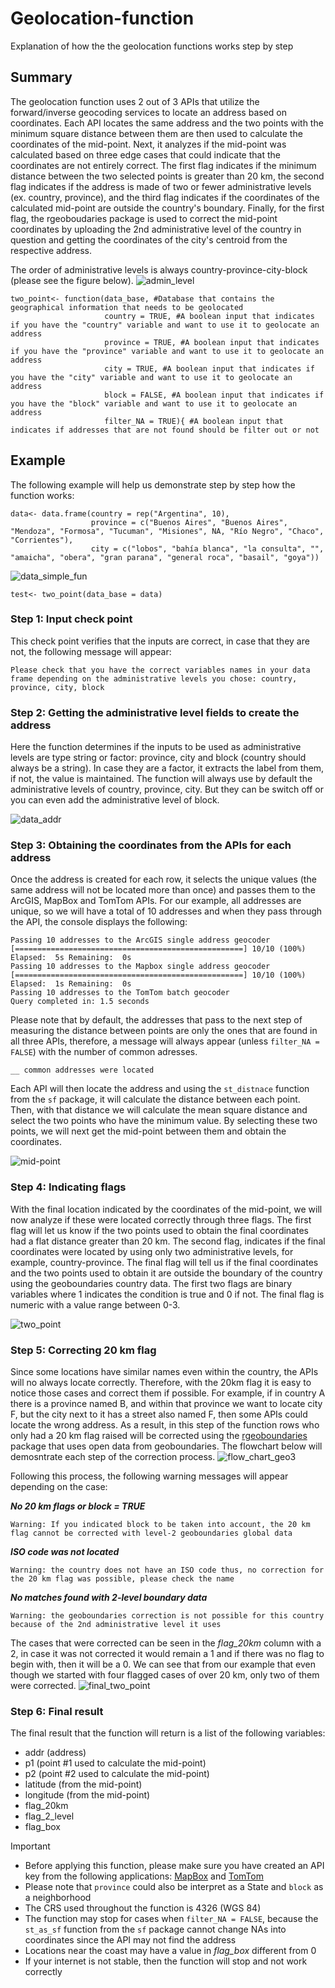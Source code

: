 # Geolocation-function
Explanation of how the the geolocation functions works step by step

## Summary
The geolocation function uses 2 out of 3 APIs that utilize the forward/inverse geocoding services to locate an address based on coordinates. Each API locates the same
address and the two points with the minimum square distance between them are then used to calculate the coordinates of the mid-point. Next, it analyzes if the mid-point was calculated based on three edge cases that could indicate that the coordinates are not entirely correct. The first flag indicates if the minimum distance between the two selected points is greater than 20 km, the second flag indicates if the address is made of two or fewer administrative levels (ex. country, province), and the third flag indicates if the coordinates of the calculated mid-point are outside the country's boundary. Finally, for the first flag, the rgeoboudaries package is used to correct the mid-point coordinates by uploading the 2nd administrative level of the country in question and getting the coordinates of the city's centroid from the respective address.

The order of administrative levels is always country-province-city-block (please see the figure below).
![admin_level](https://github.com/user-attachments/assets/05314504-0c1f-4e9d-9b20-e65c1b0c246c)

```
two_point<- function(data_base, #Database that contains the geographical information that needs to be geolocated 
                     country = TRUE, #A boolean input that indicates if you have the "country" variable and want to use it to geolocate an address
                     province = TRUE, #A boolean input that indicates if you have the "province" variable and want to use it to geolocate an address
                     city = TRUE, #A boolean input that indicates if you have the "city" variable and want to use it to geolocate an address
                     block = FALSE, #A boolean input that indicates if you have the "block" variable and want to use it to geolocate an address
                     filter_NA = TRUE){ #A boolean input that indicates if addresses that are not found should be filter out or not
```

## Example
The following example will help us demonstrate step by step how the function works:

```
data<- data.frame(country = rep("Argentina", 10),
                  province = c("Buenos Aires", "Buenos Aires", "Mendoza", "Formosa", "Tucuman", "Misiones", NA, "Río Negro", "Chaco", "Corrientes"),
                  city = c("lobos", "bahía blanca", "la consulta", "", "amaicha", "obera", "gran parana", "general roca", "basail", "goya"))

```

![data_simple_fun](https://github.com/user-attachments/assets/c8aeb706-2492-4727-95e7-09a94ed1c752)

```
test<- two_point(data_base = data)
```
### Step 1: Input check point
This check point verifies that the inputs are correct, in case that they are not, the following message will appear:
```
Please check that you have the correct variables names in your data frame depending on the administrative levels you chose: country, province, city, block
```

### Step 2: Getting the administrative level fields to create the address
Here the function determines if the inputs to be used as administrative levels are type string or factor: province, city and block (country should always be a string). In case they are a factor, it extracts the label from them, if not, the value is maintained. The function will always use by default the administrative levels of country, province, city. But they can be switch off or you can even add the administrative level of block.

![data_addr](https://github.com/user-attachments/assets/8a589438-50c9-43c4-a21a-819132f30bfa)

### Step 3: Obtaining the coordinates from the APIs for each address
Once the address is created for each row, it selects the unique values (the same address will not be located more than once) and passes them to the ArcGIS, MapBox and TomTom APIs. For our example, all addresses are unique, so we will have a total of 10 addresses and when they pass through the API, the console displays the following:
```
Passing 10 addresses to the ArcGIS single address geocoder
[===================================================] 10/10 (100%) Elapsed:  5s Remaining:  0s
Passing 10 addresses to the Mapbox single address geocoder
[===================================================] 10/10 (100%) Elapsed:  1s Remaining:  0s
Passing 10 addresses to the TomTom batch geocoder
Query completed in: 1.5 seconds
```
Please note that by default, the addresses that pass to the next step of measuring the distance between points are only the ones that are found in all three APIs, therefore, a message will always appear (unless `filter_NA = FALSE`) with the number of common adresses.
```
__ common addresses were located
```
Each API will then locate the address and using the `st_distnace` function from the `sf` package, it will calculate the distance between each point. Then, with that distance we will calculate the mean square distance and select the two points who have the minimum value. By selecting these two points, we will next get the mid-point between them and obtain the coordinates.

![mid-point](https://github.com/user-attachments/assets/378e672a-c6b5-4103-8e85-2b38cad64121)

### Step 4: Indicating flags
With the final location indicated by the coordinates of the mid-point, we will now analyze if these were located correctly through three flags. The first flag will let us know if the two points used to obtain the final coordinates had a flat distance greater than 20 km. The second flag, indicates if the final coordinates were located by using only two administrative levels, for example, country-province. The final flag will tell us if the final coordinates and the two points used to obtain it are outside the boundary of the country using the geoboundaries country data. The first two flags are binary variables where 1 indicates the condition is true and 0 if not. The final flag is numeric with a value range between 0-3.

![two_point](https://github.com/user-attachments/assets/6002ea11-239e-4e96-8ca1-5a4d4ce7d6c0)

### Step 5: Correcting 20 km flag
Since some locations have similar names even within the country, the APIs will no always locate correctly. Therefore, with the 20km flag it is easy to notice those cases and correct them if possible. For example, if in country A there is a province named B, and within that province we want to locate city F, but the city next to it has a street also named F, then some APIs could locate the wrong address. As a result, in this step of the function rows who only had a 20 km flag raised will be corrected using the [rgeoboundaries](https://github.com/wmgeolab/rgeoboundaries) package that uses open data from geoboundaries. The flowchart below will demosntrate each step of the correction process.
![flow_chart_geo3](https://github.com/user-attachments/assets/3a82515d-ccaa-4109-85d5-7b6649f27ede)

Following this process, the following warning messages will appear depending on the case:

**_No 20 km flags or block = TRUE_**
```
Warning: If you indicated block to be taken into account, the 20 km flag cannot be corrected with level-2 geoboundaries global data
```
**_ISO code was not located_**
```
Warning: the country does not have an ISO code thus, no correction for the 20 km flag was possible, please check the name
```
**_No matches found with 2-level boundary data_**
```
Warning: the geoboundaries correction is not possible for this country because of the 2nd administrative level it uses
```
The cases that were corrected can be seen in the _flag_20km_ column with a 2, in case it was not corrected it would remain a 1 and if there was no flag to begin with, then it will be a 0. We can see that from our example that even though we started with four flagged cases of over 20 km, only two of them were corrected.
![final_two_point](https://github.com/user-attachments/assets/e2f265d5-0dfb-4a91-b15f-f3bb086ec00d)

### Step 6: Final result
The final result that the function will return is a list of the following variables:
* addr (address)
* p1 (point #1 used to calculate the mid-point)
* p2 (point #2 used to calculate the mid-point)
* latitude (from the mid-point)
* longitude (from the mid-point)
* flag_20km
* flag_2_level
* flag_box

> [!IMPORTANT]
>* Before applying this function, please make sure you have created an API key from the following applications: [MapBox](https://www.mapbox.com/) and [TomTom](https://www.tomtom.com/en_gb/navigation/)
>* Please note that `province` could also be interpret as a State and `block` as a neighborhood
>* The CRS used throughout the function is 4326 (WGS 84)
>* The function may stop for cases when `filter_NA = FALSE`, because the `st_as_sf` function from the `sf` package cannot change NAs into coordinates since the API may not find the address
>* Locations near the coast may have a value in _flag_box_ different from 0
>* If your internet is not stable, then the function will stop and not work correctly 



